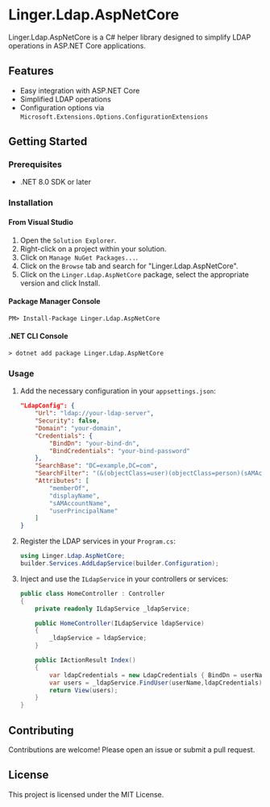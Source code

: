 ﻿# Linger.Ldap.AspNetCore

Linger.Ldap.AspNetCore is a C# helper library designed to simplify LDAP operations in ASP.NET Core applications.

## Features

- Easy integration with ASP.NET Core
- Simplified LDAP operations
- Configuration options via `Microsoft.Extensions.Options.ConfigurationExtensions`

## Getting Started

### Prerequisites

- .NET 8.0 SDK or later

### Installation

#### From Visual Studio

1. Open the `Solution Explorer`.
2. Right-click on a project within your solution.
3. Click on `Manage NuGet Packages...`.
4. Click on the `Browse` tab and search for "Linger.Ldap.AspNetCore".
5. Click on the `Linger.Ldap.AspNetCore` package, select the appropriate version and click Install.

#### Package Manager Console

```
PM> Install-Package Linger.Ldap.AspNetCore
```

#### .NET CLI Console

```
> dotnet add package Linger.Ldap.AspNetCore
```

### Usage

1. Add the necessary configuration in your `appsettings.json`:
    ```json
    "LdapConfig": {
        "Url": "ldap://your-ldap-server",
        "Security": false,
        "Domain": "your-domain",
        "Credentials": {
            "BindDn": "your-bind-dn",
            "BindCredentials": "your-bind-password"
        },
        "SearchBase": "DC=example,DC=com",
        "SearchFilter": "(&(objectClass=user)(objectClass=person)(sAMAccountName={0}))",
        "Attributes": [
            "memberOf",
            "displayName",
            "sAMAccountName",
            "userPrincipalName"
        ]
    }
    ```

2. Register the LDAP services in your `Program.cs`:
    ```csharp
    using Linger.Ldap.AspNetCore;
    builder.Services.AddLdapService(builder.Configuration);
    ```

3. Inject and use the `ILdapService` in your controllers or services:
    ```csharp
    public class HomeController : Controller
    {
        private readonly ILdapService _ldapService;

        public HomeController(ILdapService ldapService)
        {
            _ldapService = ldapService;
        }

        public IActionResult Index()
        {
            var ldapCredentials = new LdapCredentials { BindDn = userName, BindCredentials = password };
            var users = _ldapService.FindUser(userName,ldapCredentials);
            return View(users);
        }
    }
    ```

## Contributing

Contributions are welcome! Please open an issue or submit a pull request.

## License

This project is licensed under the MIT License.
